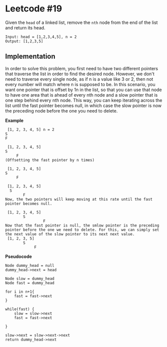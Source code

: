 # Leetcode #19

Given the `head` of a linked list, remove the `nth` node from the end of the list and return its head.

```
Input: head = [1,2,3,4,5], n = 2
Output: [1,2,3,5]
```

## Implementation

In order to solve this problem, you first need to have two different pointers that traverse the list in order to find the desired node. However, we don't need to traverse every single node, as if n is a value like 3 or 2, then not every number will match where n is supposed to be. In this scenario, you want one pointer that is offset by 1n in the list, so that you can use that node to have one area that is ahead of every nth node and a slow pointer that is one step behind every nth node. This way, you can keep iterating across the list until the fast pointer becomes null, in which case the slow pointer is now the preceding node before the one you need to delete. 

**Example**
```
 [1, 2, 3, 4, 5] n = 2
S
F

 [1, 2, 3, 4, 5]
S
     F  
(Offsetting the fast pointer by n times)

 [1, 2, 3, 4, 5]
S
     F  

 [1, 2, 3, 4, 5]
  S
        F
Now, the two pointers will keep moving at this rate until the fast pointer becomes null.

 [1, 2, 3, 4, 5]
        S
                 F
Now that the fast pointer is null, the smlow pointer is the preceding pointer before the one we need to delete. For this, we can simply set the next value of the slow pointer to its next next value. 
 [1, 2, 3, 5]
        S
             F
```

**Pseudocode**
```
Node dummy_head = null 
dummy_head->next = head

Node slow = dummy_head
Node fast = dummy_head

for i in n+1{
    fast = fast->next
}

while(fast) {
    slow = slow->next
    fast = fast->next

}

slow->next = slow->next->next
return dummy_head->next
```

